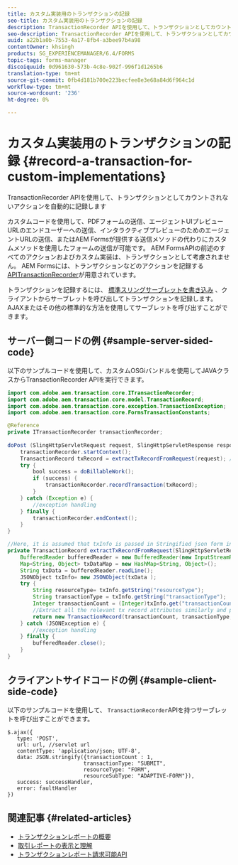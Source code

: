 ```yaml
---
title: カスタム実装用のトランザクションの記録
seo-title: カスタム実装用のトランザクションの記録
description: TransactionRecorder APIを使用して、トランザクションとしてカウントされないアクションを自動的に記録します
seo-description: TransactionRecorder APIを使用して、トランザクションとしてカウントされないアクションを自動的に記録します
uuid: a22b1a0b-7553-4a17-8fb4-a3bee97b4a98
contentOwner: khsingh
products: SG_EXPERIENCEMANAGER/6.4/FORMS
topic-tags: forms-manager
discoiquuid: 0d961630-573b-4c8e-902f-996f1d1265b6
translation-type: tm+mt
source-git-commit: 0fb4d181b700e223becfee8e3e68a84d6f964c1d
workflow-type: tm+mt
source-wordcount: '236'
ht-degree: 0%

---
```



# カスタム実装用のトランザクションの記録 {#record-a-transaction-for-custom-implementations}

TransactionRecorder APIを使用して、トランザクションとしてカウントされないアクションを自動的に記録します

カスタムコードを使用して、PDFフォームの送信、エージェントUIプレビューURLのエンドユーザーへの送信、インタラクティブプレビューのためのエージェントURLの送信、またはAEM Formsが提供する送信メソッドの代わりにカスタムメソッドを使用したフォームの送信が可能です。 AEM FormsAPIの前述のすべてのアクションおよびカスタム実装は、トランザクションとして考慮されません。 AEM Formsには、トランザクションなどのアクションを記録する [APITransactionRecorder](https://helpx.adobe.com/experience-manager/6-4/forms/javadocs/com/adobe/aem/transaction/core/ITransactionRecorder.html)が用意されています。

トランザクションを記録するには、 [標準スリングサーブレットを書き込み](https://helpx.adobe.com/experience-manager/using/custom-sling-servlets.html) 、クライアントからサーブレットを呼び出してトランザクションを記録します。 AJAXまたはその他の標準的な方法を使用してサーブレットを呼び出すことができます。

## サーバー側コードの例 {#sample-server-sided-code}

以下のサンプルコードを使用して、カスタムOSGiバンドルを使用してJAVAクラスからTransactionRecorder APIを実行できます。

```java
import com.adobe.aem.transaction.core.ITransactionRecorder;
import com.adobe.aem.transaction.core.model.TransactionRecord;
import com.adobe.aem.transaction.core.exception.TransactionException;
import com.adobe.aem.transaction.core.FormsTransactionConstants;

@Reference
private ITransactionRecorder transactionRecorder;
 
doPost (SlingHttpServletRequest request, SlingHttpServletResponse response) {
    transactionRecorder.startContext();
    TransactionRecord txRecord = extractTxRecordFromRequest(request); //extract transaction relevant data from request
    try {
        bool success = doBillableWork();
        if (success) {
            transactionRecorder.recordTransaction(txRecord);
        }
    } catch (Exception e) {
        //exception handling
    } finally {
        transactionRecorder.endContext();
    }
}

//Here, it is assumed that txInfo is passed in Stringified json form in the ajax call (in data parameter). You can pass txInfo from client in any way that you find suitable.
private TransactionRecord extractTxRecordFromRequest(SlingHttpServletRequest request) {
    BufferedReader bufferedReader = new BufferedReader(new InputStreamReader(request.getInputStream()));
    Map<String, Object> txDataMap = new HashMap<String, Object>();
    String txData = bufferedReader.readLine();
    JSONObject txInfo= new JSONObject(txData );
    try {
        String resourceType= txInfo.getString("resourceType");
        String transactionType = txInfo.getString("transactionType");
        Integer transactionCount = (Integer)txInfo.get("transactionCount");
        //Extract all the relevant tx record attributes similarly and pass them in Transaction Record constructor as per the java doc}
        return new TransactionRecord(transactionCount, transactionType, resourceType, ..);
    } catch (JSONException e) {
        //exception handling
    } finally {
        bufferedReader.close();
    }
}
```

## クライアントサイドコードの例 {#sample-client-side-code}

以下のサンプルコードを使用して、 `TransactionRecorder`APIを持つサーブレットを呼び出すことができます。

```
$.ajax({
   type: 'POST',
   url: url, //servlet url
   contentType: 'application/json; UTF-8',
   data: JSON.stringify({transactionCount : 1, 
                        transactionType: "SUBMIT",
                        resourceType: "FORM",
                        resourceSubType: "ADAPTIVE-FORM"}),
   success: successHandler,
   error: faultHandler
})
```

## 関連記事 {#related-articles}

* [トランザクションレポートの概要](/help/forms/using/transaction-reports-overview.md)
* [取引レポートの表示と理解](/help/forms/using/viewing-and-understanding-transaction-reports.md)
* [トランザクションレポート請求可能API](/help/forms/using/transaction-reports-billable-apis.md)

